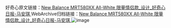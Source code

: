 好奇心原文链接：[New Balance MRT580XX All-White 限量情侣款_设计_好奇心日报-马安琪 ](https://www.qdaily.com/articles/9673.html)
WebArchive归档链接：[New Balance MRT580XX All-White 限量情侣款_设计_好奇心日报-马安琪 ](http://web.archive.org/web/20190623154709/https://www.qdaily.com/articles/9673.html)
![image](http://ww3.sinaimg.cn/large/007d5XDply1g3vg63a2grj30u03e6n5l)